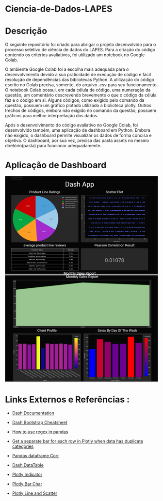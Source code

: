 # Ciencia-de-Dados-LAPES
<p>

# Descrição
O seguinte repositório foi criado para abrigar o projeto desenvolvido para o processo seletivo de ciência de dados do LAPES. Para a criação do código contendo os critérios avaliativos, foi utilizado um notebook no Google Colab.

O ambiente Google Colab foi a escolha mais adequada para o desenvolvimento devido a sua praticidade de execução de código e fácil resolução de dependências das bibliotecas Python. A utilização do código escrito no Colab precisa, somente, do arquivo .csv para seu funcionamento. O notebook Colab possui, em cada célula de código, uma numeração da questão, um comentário descrevendo brevemente o que o código da célula faz e o código em si. Alguns códigos, como exigido pelo comando da questão, possuem um gráfico plotado utilizado a biblioteca plotly. Outros trechos de códigos, embora não exigido no comando da questão, possuem gráficos para melhor interpretação dos dados.

Após o desenvolvimento do código avaliativo no Google Colab, foi desenvolvido também, uma aplicação de dashboard em Python. Embora não exigido, o dashboard permite visualizar os dados de forma concisa e objetiva. O dashboard, por sua vez, precisa das pasta assets no mesmo diretório(pasta) para funcionar adequadamente.

# Aplicação de Dashboard
<img src="/assets/imgs/img1.png">
<img src="/assets/imgs/img2.png">

# Links Externos e Referências :

- <a href="https://dash.plotly.com">Dash Documentation</a>

- <a href="https://dashcheatsheet.pythonanywhere.com">Dash Bootstrap Cheatsheet</a> 

- <a href="https://kanoki.org/2019/11/12/how-to-use-regex-in-pandas/">How to use regex in pandas</a> 

- <a href="https://stackoverflow.com/questions/74566350/get-a-separate-bar-for-each-row-in-plotly-when-data-has-duplicate-categories">Get a separate bar for each row in Plotly when data has duplicate categories</a>

- <a href="https://acervolima.com/python-pandas-dataframe-corr/">Pandas dataframe Corr</a>

- <a href="https://dash.plotly.com/datatable">Dash DataTable</a>

- <a href="https://plotly.com/python/indicator/">Plotly Indicator</a>

- <a href="https://plotly.com/python/bar-charts/">Plotly Bar Char</a>

- <a href="https://plotly.com/python/line-and-scatter/">Plotly Line and Scatter</a>
</p>
